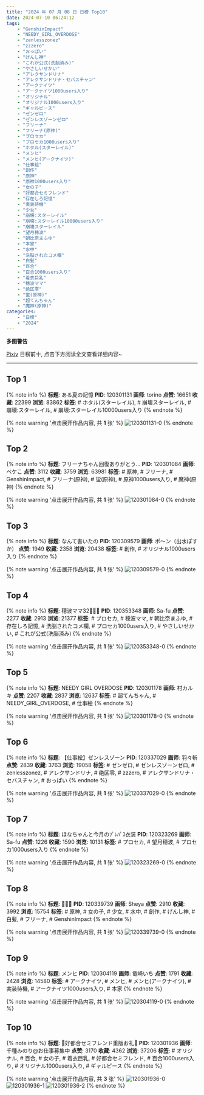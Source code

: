 ```yaml
---
title: "2024 年 07 月 08 日 日榜 Top10"
date: 2024-07-10 06:24:12
tags:
    - "GenshinImpact"
    - "NEEDY_GIRL_OVERDOSE"
    - "zenlesszonez"
    - "zzzero"
    - "おっぱい"
    - "げんし神"
    - "これが公式(洗脳済み)"
    - "やさしいせかい"
    - "アレクサンドリナ"
    - "アレクサンドリナ・セバスチャン"
    - "アークナイツ"
    - "アークナイツ1000users入り"
    - "オリジナル"
    - "オリジナル1000users入り"
    - "ギャルピース"
    - "ゼンゼロ"
    - "ゼンレスゾーンゼロ"
    - "フリーナ"
    - "フリーナ(原神)"
    - "プロセカ"
    - "プロセカ1000users入り"
    - "ホタル(スターレイル)"
    - "メンヒ"
    - "メンヒ(アークナイツ)"
    - "仕事絵"
    - "創作"
    - "原神"
    - "原神1000users入り"
    - "女の子"
    - "好都合セミフレンド"
    - "存在しろ記憶"
    - "実装待機"
    - "少女"
    - "崩壊:スターレイル"
    - "崩壊:スターレイル10000users入り"
    - "崩壊スターレイル"
    - "望月穂波"
    - "朝比奈まふゆ"
    - "本家"
    - "水中"
    - "洗脳されたコメ欄"
    - "白髪"
    - "百合"
    - "百合1000users入り"
    - "着衣巨乳"
    - "穂波ママ"
    - "绝区零"
    - "蛍(原神)"
    - "超てんちゃん"
    - "魔神(原神)"
categories:
    - "日榜"
    - "2024"
---
```


<i class="fa fa-triangle-exclamation"></i>**多图警告**<i class="fa fa-triangle-exclamation"></i>

[Pixiv](https://www.pixiv.net/) 日榜前十, 点击下方阅读全文查看详细内容~

<!-- more -->

---

## Top 1

{% note info %}
**标题**: ある夏の記憶
**PID**: 120301131 **画师**: torino
**点赞**: 16651 **收藏**: 22399 **浏览**: 83862
**标签**: # ホタル(スターレイル), # 崩壊スターレイル, # 崩壊:スターレイル, # 崩壊:スターレイル10000users入り
{% endnote %}

{% note warning '点击展开作品内容, 共 **1** 张' %}
![120301131-0](https://i.pixiv.re/img-original/img/2024/07/07/00/00/33/120301131_p0.jpg)
{% endnote %}

## Top 2

{% note info %}
**标题**: フリーナちゃん回復ありがとう…
**PID**: 120301084 **画师**: ペケこ
**点赞**: 3112 **收藏**: 3759 **浏览**: 63981
**标签**: # 原神, # フリーナ, # GenshinImpact, # フリーナ(原神), # 蛍(原神), # 原神1000users入り, # 魔神(原神)
{% endnote %}

{% note warning '点击展开作品内容, 共 **1** 张' %}
![120301084-0](https://i.pixiv.re/img-original/img/2024/07/07/00/00/20/120301084_p0.png)
{% endnote %}

## Top 3

{% note info %}
**标题**: なんて書いたの
**PID**: 120309579 **画师**: ポ～ン（出水ぽすか）
**点赞**: 1949 **收藏**: 2358 **浏览**: 20438
**标签**: # 創作, # オリジナル1000users入り
{% endnote %}

{% note warning '点击展开作品内容, 共 **1** 张' %}
![120309579-0](https://i.pixiv.re/img-original/img/2024/07/07/07/30/02/120309579_p0.jpg)
{% endnote %}

## Top 4

{% note info %}
**标题**: 穂波ママ32👨‍👩‍👧
**PID**: 120353348 **画师**: Sa-fu
**点赞**: 2277 **收藏**: 2913 **浏览**: 21377
**标签**: # プロセカ, # 穂波ママ, # 朝比奈まふゆ, # 存在しろ記憶, # 洗脳されたコメ欄, # プロセカ1000users入り, # やさしいせかい, # これが公式(洗脳済み)
{% endnote %}

{% note warning '点击展开作品内容, 共 **1** 张' %}
![120353348-0](https://i.pixiv.re/img-original/img/2024/07/08/17/24/39/120353348_p0.jpg)
{% endnote %}

## Top 5

{% note info %}
**标题**: NEEDY GIRL OVERDOSE
**PID**: 120301178 **画师**: 村カルキ
**点赞**: 2207 **收藏**: 2837 **浏览**: 12637
**标签**: # 超てんちゃん, # NEEDY_GIRL_OVERDOSE, # 仕事絵
{% endnote %}

{% note warning '点击展开作品内容, 共 **1** 张' %}
![120301178-0](https://i.pixiv.re/img-original/img/2024/07/07/00/00/46/120301178_p0.jpg)
{% endnote %}

## Top 6

{% note info %}
**标题**: 【仕事絵】ゼンレスゾーン
**PID**: 120337029 **画师**: 羽々斬
**点赞**: 2839 **收藏**: 3763 **浏览**: 19058
**标签**: # ゼンゼロ, # ゼンレスゾーンゼロ, # zenlesszonez, # アレクサンドリナ, # 绝区零, # zzzero, # アレクサンドリナ・セバスチャン, # おっぱい
{% endnote %}

{% note warning '点击展开作品内容, 共 **1** 张' %}
![120337029-0](https://i.pixiv.re/img-original/img/2024/07/08/00/00/03/120337029_p0.png)
{% endnote %}

## Top 7

{% note info %}
**标题**: ほなちゃんと今月のﾌﾟﾚﾊﾟｽ衣装
**PID**: 120323269 **画师**: Sa-fu
**点赞**: 1226 **收藏**: 1590 **浏览**: 10131
**标签**: # プロセカ, # 望月穂波, # プロセカ1000users入り
{% endnote %}

{% note warning '点击展开作品内容, 共 **1** 张' %}
![120323269-0](https://i.pixiv.re/img-original/img/2024/07/07/18/01/19/120323269_p0.jpg)
{% endnote %}

## Top 8

{% note info %}
**标题**: 🐠🐠🐠
**PID**: 120339739 **画师**: Sheya
**点赞**: 2910 **收藏**: 3992 **浏览**: 15754
**标签**: # 原神, # 女の子, # 少女, # 水中, # 創作, # げんし神, # 白髪, # フリーナ, # GenshinImpact
{% endnote %}

{% note warning '点击展开作品内容, 共 **1** 张' %}
![120339739-0](https://i.pixiv.re/img-original/img/2024/07/08/01/10/48/120339739_p0.jpg)
{% endnote %}

## Top 9

{% note info %}
**标题**: メンヒ
**PID**: 120304119 **画师**: 竜崎いち
**点赞**: 1791 **收藏**: 2428 **浏览**: 14580
**标签**: # アークナイツ, # メンヒ, # メンヒ(アークナイツ), # 実装待機, # アークナイツ1000users入り, # 本家
{% endnote %}

{% note warning '点击展开作品内容, 共 **1** 张' %}
![120304119-0](https://i.pixiv.re/img-original/img/2024/07/07/01/12/32/120304119_p0.jpg)
{% endnote %}

## Top 10

{% note info %}
**标题**: 💜好都合セミフレンド重版お礼💜
**PID**: 120301936 **画师**: 千種みのり@お仕事募集中
**点赞**: 3170 **收藏**: 4362 **浏览**: 37206
**标签**: # オリジナル, # 百合, # 女の子, # 着衣巨乳, # 好都合セミフレンド, # 百合1000users入り, # オリジナル1000users入り, # ギャルピース
{% endnote %}

{% note warning '点击展开作品内容, 共 **3** 张' %}
![120301936-0](https://i.pixiv.re/img-original/img/2024/07/07/00/09/41/120301936_p0.jpg)
![120301936-1](https://i.pixiv.re/img-original/img/2024/07/07/00/09/41/120301936_p1.jpg)
![120301936-2](https://i.pixiv.re/img-original/img/2024/07/07/00/09/41/120301936_p2.jpg)
{% endnote %}

